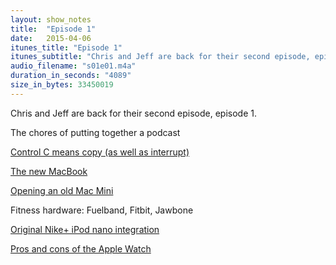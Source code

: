 ```yaml
---
layout: show_notes
title:  "Episode 1"
date:   2015-04-06
itunes_title: "Episode 1"
itunes_subtitle: "Chris and Jeff are back for their second episode, episode 1. They discuss getting out the first episode, "
audio_filename: "s01e01.m4a"
duration_in_seconds: "4089"
size_in_bytes: 33450019
---
```


Chris and Jeff are back for their second episode, episode 1.

The chores of putting together a podcast

[Control C means copy (as well as interrupt) ](http://en.wikipedia.org/wiki/Control-C)

[The new MacBook](http://www.apple.com/macbook/)

[Opening an old Mac Mini](https://www.ifixit.com/Guide/Mac+mini+Model+A1176+RAM+Replacement/1110)

Fitness hardware: Fuelband, Fitbit, Jawbone

[Original Nike+ iPod nano integration](http://en.wikipedia.org/wiki/Nike%2B)

[Pros and cons of the Apple Watch](http://www.apple.com/watch/)
